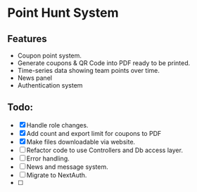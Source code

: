 # Point Hunt System

## Features

- Coupon point system. 
- Generate coupons & QR Code into PDF ready to be printed.
- Time-series data showing team points over time.
- News panel
- Authentication system

## Todo:
- [X] Handle role changes.
- [X] Add count and export limit for coupons to PDF
- [X] Make files downloadable via website.
- [ ] Refactor code to use Controllers and Db access layer.
- [ ] Error handling.
- [ ] News and message system.
- [ ] Migrate to NextAuth.
- [ ]
